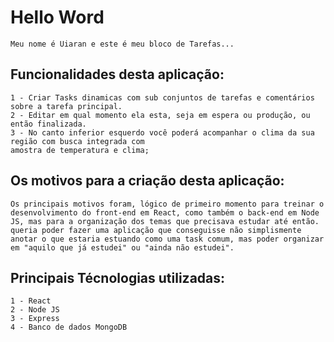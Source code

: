 # Hello Word

    Meu nome é Uiaran e este é meu bloco de Tarefas...

## Funcionalidades desta aplicação: 

    1 - Criar Tasks dinamicas com sub conjuntos de tarefas e comentários sobre a tarefa principal.
    2 - Editar em qual momento ela esta, seja em espera ou produção, ou então finalizada.
    3 - No canto inferior esquerdo você poderá acompanhar o clima da sua região com busca integrada com 
    amostra de temperatura e clima;

## Os motivos para a criação desta aplicação: 

    Os principais motivos foram, lógico de primeiro momento para treinar o desenvolvimento do front-end em React, como também o back-end em Node JS, mas para a organização dos temas que precisava estudar até então. queria poder fazer uma aplicação que conseguisse não simplismente anotar o que estaria estuando como uma task comum, mas poder organizar em "aquilo que já estudei" ou "ainda não estudei".

## Principais Técnologias utilizadas:

    1 - React
    2 - Node JS
    3 - Express
    4 - Banco de dados MongoDB